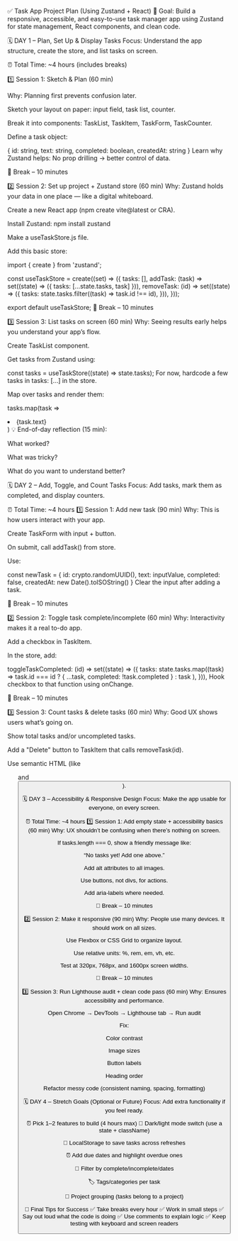 ✅ Task App Project Plan (Using Zustand + React)
🧠 Goal:
Build a responsive, accessible, and easy-to-use task manager app using Zustand for state management, React components, and clean code.

🗓️ DAY 1 – Plan, Set Up & Display Tasks
Focus: Understand the app structure, create the store, and list tasks on screen.

⏰ Total Time: ~4 hours (includes breaks)

1️⃣ Session 1: Sketch & Plan (60 min)

Why: Planning first prevents confusion later.

Sketch your layout on paper: input field, task list, counter.

Break it into components: TaskList, TaskItem, TaskForm, TaskCounter.

Define a task object:

{
id: string,
text: string,
completed: boolean,
createdAt: string
}
Learn why Zustand helps: No prop drilling → better control of data.

🧘 Break – 10 minutes

2️⃣ Session 2: Set up project + Zustand store (60 min)
Why: Zustand holds your data in one place — like a digital whiteboard.

Create a new React app (npm create vite@latest or CRA).

Install Zustand: npm install zustand

Make a useTaskStore.js file.

Add this basic store:

import { create } from 'zustand';

const useTaskStore = create((set) => ({
tasks: [],
addTask: (task) => set((state) => ({ tasks: [...state.tasks, task] })),
removeTask: (id) => set((state) => ({
tasks: state.tasks.filter((task) => task.id !== id),
})),
}));

export default useTaskStore;
🧘 Break – 10 minutes

3️⃣ Session 3: List tasks on screen (60 min)
Why: Seeing results early helps you understand your app’s flow.

Create TaskList component.

Get tasks from Zustand using:

const tasks = useTaskStore((state) => state.tasks);
For now, hardcode a few tasks in tasks: [...] in the store.

Map over tasks and render them:

tasks.map(task => <li>{task.text}</li>)
💡 End-of-day reflection (15 min):

What worked?

What was tricky?

What do you want to understand better?

🗓️ DAY 2 – Add, Toggle, and Count Tasks
Focus: Add tasks, mark them as completed, and display counters.

⏰ Total Time: ~4 hours
1️⃣ Session 1: Add new task (90 min)
Why: This is how users interact with your app.

Create TaskForm with input + button.

On submit, call addTask() from store.

Use:

const newTask = {
id: crypto.randomUUID(),
text: inputValue,
completed: false,
createdAt: new Date().toISOString()
}
Clear the input after adding a task.

🧘 Break – 10 minutes

2️⃣ Session 2: Toggle task complete/incomplete (60 min)
Why: Interactivity makes it a real to-do app.

Add a checkbox in TaskItem.

In the store, add:

toggleTaskCompleted: (id) =>
set((state) => ({
tasks: state.tasks.map((task) =>
task.id === id ? { ...task, completed: !task.completed } : task
),
})),
Hook checkbox to that function using onChange.

🧘 Break – 10 minutes

3️⃣ Session 3: Count tasks & delete tasks (60 min)
Why: Good UX shows users what’s going on.

Show total tasks and/or uncompleted tasks.

Add a "Delete" button to TaskItem that calls removeTask(id).

Use semantic HTML (like <ul> and <button>).

🗓️ DAY 3 – Accessibility & Responsive Design
Focus: Make the app usable for everyone, on every screen.

⏰ Total Time: ~4 hours
1️⃣ Session 1: Add empty state + accessibility basics (60 min)
Why: UX shouldn’t be confusing when there’s nothing on screen.

If tasks.length === 0, show a friendly message like:

“No tasks yet! Add one above.”

Add alt attributes to all images.

Use buttons, not divs, for actions.

Add aria-labels where needed.

🧘 Break – 10 minutes

2️⃣ Session 2: Make it responsive (90 min)
Why: People use many devices. It should work on all sizes.

Use Flexbox or CSS Grid to organize layout.

Use relative units: %, rem, em, vh, etc.

Test at 320px, 768px, and 1600px screen widths.

🧘 Break – 10 minutes

3️⃣ Session 3: Run Lighthouse audit + clean code pass (60 min)
Why: Ensures accessibility and performance.

Open Chrome → DevTools → Lighthouse tab → Run audit

Fix:

Color contrast

Image sizes

Button labels

Heading order

Refactor messy code (consistent naming, spacing, formatting)

🗓️ DAY 4 – Stretch Goals (Optional or Future)
Focus: Add extra functionality if you feel ready.

⏰ Pick 1–2 features to build (4 hours max)
🌙 Dark/light mode switch (use a state + className)

💾 LocalStorage to save tasks across refreshes

⏰ Add due dates and highlight overdue ones

🧮 Filter by complete/incomplete/dates

🏷️ Tags/categories per task

📂 Project grouping (tasks belong to a project)

🧠 Final Tips for Success
✅ Take breaks every hour
✅ Work in small steps
✅ Say out loud what the code is doing
✅ Use comments to explain logic
✅ Keep testing with keyboard and screen readers
